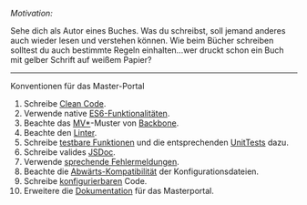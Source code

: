 *Motivation:*

Sehe dich als Autor eines Buches. Was du schreibst, soll jemand anderes auch wieder lesen und verstehen können. Wie beim Bücher schreiben solltest du auch bestimmte Regeln einhalten...wer druckt schon ein Buch mit gelber Schrift auf weißem Papier?
***
Konventionen für das Master-Portal

1. Schreibe [Clean Code](conventions/cleanCode.md).
2. Verwende native [ES6-Funktionalitäten](conventions/es6Functions.md).
3. Beachte das [MV*](https://www.infragistics.com/community/blogs/b/nanil/posts/exploring-javascript-mv-frameworks-part-1-hello-backbonejs)-Muster von [Backbone](conventions/backbone.md).
4. Beachte den [Linter](conventions/linter.md).
5. Schreibe [testbare Funktionen](conventions/unitTests.md) und die entsprechenden [UnitTests](conventions/unitTests.md) dazu.
6. Schreibe valides [JSDoc](conventions/jsdoc.md).
7. Verwende [sprechende Fehlermeldungen](conventions/errorMessages.md).
8. Beachte die [Abwärts-Kompatibilität](conventions/backwardsCompatibility.md) der Konfigurationsdateien.
9. Schreibe [konfigurierbaren](conventions/configuration.md) Code.
10. Erweitere die [Dokumentation](conventions/doku.md) für das Masterportal.
